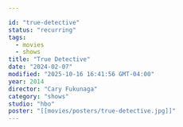 ```yaml
---

id: "true-detective"
status: "recurring"
tags:
  - movies
  - shows
title: "True Detective"
date: "2024-02-07"
modified: "2025-10-16 16:41:56 GMT-04:00"
year: 2014
director: "Cary Fukunaga"
category: "shows"
studio: "hbo"
poster: "[[movies/posters/true-detective.jpg]]"
---
```

